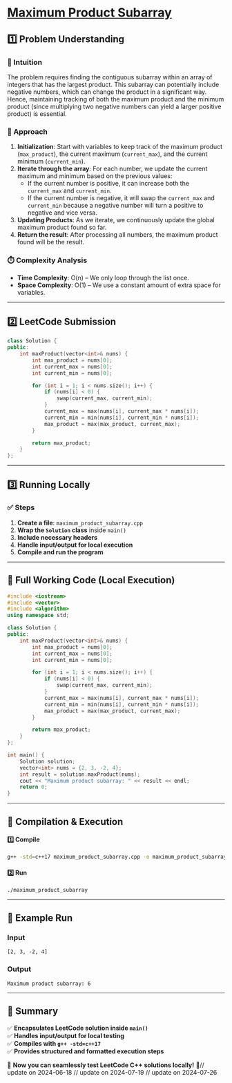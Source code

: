 # **[Maximum Product Subarray](https://leetcode.com/problems/maximum-product-subarray/description/)**  

## **1️⃣ Problem Understanding**  
### **📌 Intuition**  
The problem requires finding the contiguous subarray within an array of integers that has the largest product. This subarray can potentially include negative numbers, which can change the product in a significant way. Hence, maintaining tracking of both the maximum product and the minimum product (since multiplying two negative numbers can yield a larger positive product) is essential.

### **🚀 Approach**  
1. **Initialization**: Start with variables to keep track of the maximum product (`max_product`), the current maximum (`current_max`), and the current minimum (`current_min`).
2. **Iterate through the array**: For each number, we update the current maximum and minimum based on the previous values:
   - If the current number is positive, it can increase both the `current_max` and `current_min`.
   - If the current number is negative, it will swap the `current_max` and `current_min` because a negative number will turn a positive to negative and vice versa.
3. **Updating Products**: As we iterate, we continuously update the global maximum product found so far.
4. **Return the result**: After processing all numbers, the maximum product found will be the result.

### **⏱️ Complexity Analysis**  
- **Time Complexity**: O(n) – We only loop through the list once.  
- **Space Complexity**: O(1) – We use a constant amount of extra space for variables.

---  

## **2️⃣ LeetCode Submission**  
```cpp
class Solution {
public:
    int maxProduct(vector<int>& nums) {
        int max_product = nums[0];
        int current_max = nums[0];
        int current_min = nums[0];

        for (int i = 1; i < nums.size(); i++) {
            if (nums[i] < 0) {
                swap(current_max, current_min);
            }
            current_max = max(nums[i], current_max * nums[i]);
            current_min = min(nums[i], current_min * nums[i]);
            max_product = max(max_product, current_max);
        }

        return max_product;
    }
};  
```  

---  

## **3️⃣ Running Locally**  
### **✅ Steps**  
1. **Create a file**: `maximum_product_subarray.cpp`  
2. **Wrap the `Solution` class** inside `main()`  
3. **Include necessary headers**  
4. **Handle input/output for local execution**  
5. **Compile and run the program**  

---  

## **📝 Full Working Code (Local Execution)**  
```cpp
#include <iostream>
#include <vector>
#include <algorithm>
using namespace std;

class Solution {
public:
    int maxProduct(vector<int>& nums) {
        int max_product = nums[0];
        int current_max = nums[0];
        int current_min = nums[0];

        for (int i = 1; i < nums.size(); i++) {
            if (nums[i] < 0) {
                swap(current_max, current_min);
            }
            current_max = max(nums[i], current_max * nums[i]);
            current_min = min(nums[i], current_min * nums[i]);
            max_product = max(max_product, current_max);
        }

        return max_product;
    }
};

int main() {
    Solution solution;
    vector<int> nums = {2, 3, -2, 4};
    int result = solution.maxProduct(nums);
    cout << "Maximum product subarray: " << result << endl;
    return 0;
}
```  

---  

## **🔧 Compilation & Execution**  
#### **1️⃣ Compile**  
```bash
g++ -std=c++17 maximum_product_subarray.cpp -o maximum_product_subarray
```  

#### **2️⃣ Run**  
```bash
./maximum_product_subarray
```  

---  

## **🎯 Example Run**  
### **Input**  
```
[2, 3, -2, 4]
```  
### **Output**  
```
Maximum product subarray: 6
```  

---  

## **📌 Summary**  
✅ **Encapsulates LeetCode solution inside `main()`**  
✅ **Handles input/output for local testing**  
✅ **Compiles with `g++ -std=c++17`**  
✅ **Provides structured and formatted execution steps**  

🚀 **Now you can seamlessly test LeetCode C++ solutions locally!** 🚀// update on 2024-06-18
// update on 2024-07-19
// update on 2024-07-26

